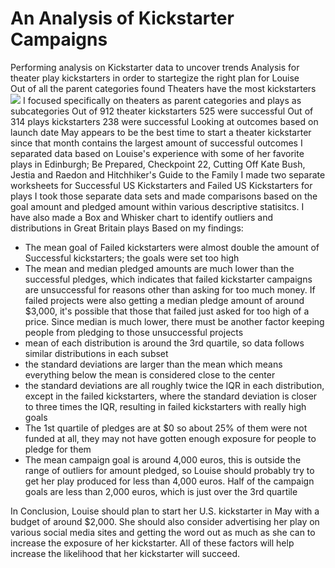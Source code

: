 # An Analysis of Kickstarter Campaigns
Performing analysis on Kickstarter data to uncover trends
Analysis for theater play kickstarters in order to startegize the right plan for Louise  
Out of all the parent categories found Theaters have the most kickstarters 
![](fcberni/kickstarter-analysis/Parent%20Categories%20Outcome%20chart.png)
I focused specifically on theaters as parent categories and plays as subcategories
Out of 912 theater kickstarters 525 were successful
Out of 314 plays kickstarters 238 were successful
Looking at outcomes based on launch date May appears to be the best time to start a theater kickstarter since that month contains the largest amount of successful outcomes
I separated data based on Louise's experience with some of her favorite plays in Edinburgh; Be Prepared, Checkpoint 22, Cutting Off Kate Bush, Jestia and Raedon and Hitchhiker's Guide to the Family
I made two separate worksheets for Successful US Kickstarters and Failed US Kickstarters for plays
I took those separate data sets and made comparisons based on the goal amount and pledged amount within various descriptive statisitcs. I have also made a Box and Whisker chart to identify outliers and distributions in Great Britain plays
Based on my findings:
* The mean goal of Failed kickstarters were almost double the amount of Successful kickstarters; the goals were set too high 
* The mean and median pledged amounts are much lower than the successful pledges, which indicates that failed kickstarter campaigns are unsuccessful for reasons other than asking for too much money. If failed projects were also getting a median pledge amount of around $3,000, it's possible that those that failed just asked for too high of a price. Since median is much lower, there must be another factor keeping people from pledging to those unsuccessful projects
* mean of each distribution is around the 3rd quartile, so data follows similar distributions in each subset
* the standard deviations are larger than the mean which means everything below the mean is considered close to the center
* the standard deviations are all roughly twice the IQR in each distribution, except in the failed kickstarters, where the standard deviation is closer to three times the IQR, resulting in failed kickstarters with really high goals
* The 1st quartile of pledges are at $0 so about 25% of them were not funded at all, they may not have gotten enough exposure for people to pledge for them
* The mean campaign goal is around 4,000 euros, this is outside the range of outliers for amount pledged, so Louise should probably try to get her play produced for less than 4,000 euros. Half of the campaign goals are less than 2,000 euros, which is just over the 3rd quartile

In Conclusion, Louise should plan to start her U.S. kickstarter in May with a budget of around $2,000. She should also consider advertising her play on various social media sites and getting the word out as much as she can to increase the exposure of her kickstarter. All of these factors will help increase the likelihood that her kickstarter will succeed.
